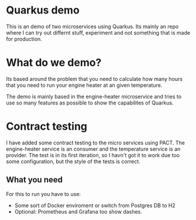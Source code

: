 # Quarkus demo
This is an demo of two microservices using Quarkus. Its mainly an repo where I can try out differnt stuff, experiment and not something that is made for production.

# What do we demo?
Its based around the problem that you need to calculate how many hours that you need to run your engine heater at an given temperature.

The demo is mainly based in the engine-heater microservice and tries to use so many features as possible to show the capabilites of Quarkus.

# Contract testing
I have added some contract testing to the micro services using PACT. The engine-heater service is an consumer and the temperature service is an provider. The test is in its first iteration, so I havn't got it to work due too some configuration, but the style of the tests is correct.

## What you need
For this to run you have to use:
- Some sort of Docker enviroment or switch from Postgres DB to H2
- Optional: Prometheus and Grafana too show dashes.
